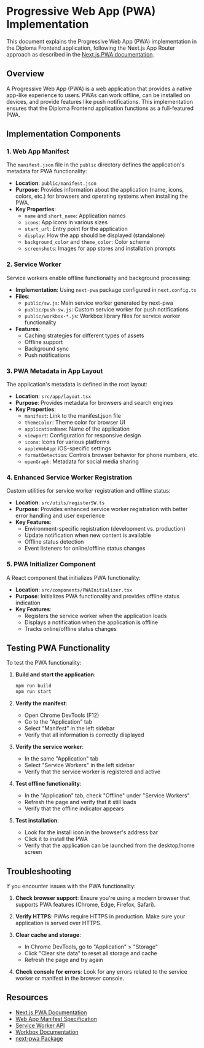 # Progressive Web App (PWA) Implementation

This document explains the Progressive Web App (PWA) implementation in the Diploma Frontend application, following the Next.js App Router approach as described in the [Next.js PWA documentation](https://nextjs.org/docs/app/guides/progressive-web-apps).

## Overview

A Progressive Web App (PWA) is a web application that provides a native app-like experience to users. PWAs can work offline, can be installed on devices, and provide features like push notifications. This implementation ensures that the Diploma Frontend application functions as a full-featured PWA.

## Implementation Components

### 1. Web App Manifest

The `manifest.json` file in the `public` directory defines the application's metadata for PWA functionality:

- **Location**: `public/manifest.json`
- **Purpose**: Provides information about the application (name, icons, colors, etc.) for browsers and operating systems when installing the PWA.
- **Key Properties**:
  - `name` and `short_name`: Application names
  - `icons`: App icons in various sizes
  - `start_url`: Entry point for the application
  - `display`: How the app should be displayed (standalone)
  - `background_color` and `theme_color`: Color scheme
  - `screenshots`: Images for app stores and installation prompts

### 2. Service Worker

Service workers enable offline functionality and background processing:

- **Implementation**: Using `next-pwa` package configured in `next.config.ts`
- **Files**:
  - `public/sw.js`: Main service worker generated by next-pwa
  - `public/push-sw.js`: Custom service worker for push notifications
  - `public/workbox-*.js`: Workbox library files for service worker functionality
- **Features**:
  - Caching strategies for different types of assets
  - Offline support
  - Background sync
  - Push notifications

### 3. PWA Metadata in App Layout

The application's metadata is defined in the root layout:

- **Location**: `src/app/layout.tsx`
- **Purpose**: Provides metadata for browsers and search engines
- **Key Properties**:
  - `manifest`: Link to the manifest.json file
  - `themeColor`: Theme color for browser UI
  - `applicationName`: Name of the application
  - `viewport`: Configuration for responsive design
  - `icons`: Icons for various platforms
  - `appleWebApp`: iOS-specific settings
  - `formatDetection`: Controls browser behavior for phone numbers, etc.
  - `openGraph`: Metadata for social media sharing

### 4. Enhanced Service Worker Registration

Custom utilities for service worker registration and offline status:

- **Location**: `src/utils/registerSW.ts`
- **Purpose**: Provides enhanced service worker registration with better error handling and user experience
- **Key Features**:
  - Environment-specific registration (development vs. production)
  - Update notification when new content is available
  - Offline status detection
  - Event listeners for online/offline status changes

### 5. PWA Initializer Component

A React component that initializes PWA functionality:

- **Location**: `src/components/PWAInitializer.tsx`
- **Purpose**: Initializes PWA functionality and provides offline status indication
- **Key Features**:
  - Registers the service worker when the application loads
  - Displays a notification when the application is offline
  - Tracks online/offline status changes

## Testing PWA Functionality

To test the PWA functionality:

1. **Build and start the application**:
   ```bash
   npm run build
   npm run start
   ```

2. **Verify the manifest**:
   - Open Chrome DevTools (F12)
   - Go to the "Application" tab
   - Select "Manifest" in the left sidebar
   - Verify that all information is correctly displayed

3. **Verify the service worker**:
   - In the same "Application" tab
   - Select "Service Workers" in the left sidebar
   - Verify that the service worker is registered and active

4. **Test offline functionality**:
   - In the "Application" tab, check "Offline" under "Service Workers"
   - Refresh the page and verify that it still loads
   - Verify that the offline indicator appears

5. **Test installation**:
   - Look for the install icon in the browser's address bar
   - Click it to install the PWA
   - Verify that the application can be launched from the desktop/home screen

## Troubleshooting

If you encounter issues with the PWA functionality:

1. **Check browser support**: Ensure you're using a modern browser that supports PWA features (Chrome, Edge, Firefox, Safari).

2. **Verify HTTPS**: PWAs require HTTPS in production. Make sure your application is served over HTTPS.

3. **Clear cache and storage**:
   - In Chrome DevTools, go to "Application" > "Storage"
   - Click "Clear site data" to reset all storage and cache
   - Refresh the page and try again

4. **Check console for errors**: Look for any errors related to the service worker or manifest in the browser console.

## Resources

- [Next.js PWA Documentation](https://nextjs.org/docs/app/guides/progressive-web-apps)
- [Web App Manifest Specification](https://developer.mozilla.org/en-US/docs/Web/Manifest)
- [Service Worker API](https://developer.mozilla.org/en-US/docs/Web/API/Service_Worker_API)
- [Workbox Documentation](https://developers.google.com/web/tools/workbox)
- [next-pwa Package](https://github.com/shadowwalker/next-pwa)